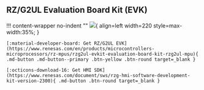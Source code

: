 ## RZ/G2UL Evaluation Board Kit (EVK)

!!! content-wrapper no-indent ""
    ![](images/RZG2ULEvaluationBoardKit.png){ align=left width=220 style=max-width:35%; }

    [:material-developer-board: Get RZ/G2UL EVK](https://www.renesas.com/en/products/microcontrollers-microprocessors/rz-mpus/rzg2ul-evkit-evaluation-board-kit-rzg2ul-mpu){ .md-button .md-button--primary .btn-yellow .btn-round target=_blank }

    [:octicons-download-16: Get HMI SDK](https://www.renesas.com/document/sws/rzg-hmi-software-development-kit-version-2300){ .md-button .btn-round target=_blank }

